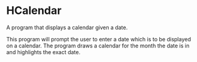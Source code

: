 # HCalendar
A program that displays a calendar given a date.

This program will prompt the user to enter a date which is to be displayed on a calendar.
The program draws a calendar for the month the date is in and highlights the exact date.
